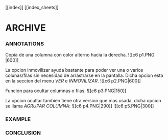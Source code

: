 
[[index]]
[[index_sheets]]


# ARCHIVE



### ANNOTATIONS
Copia de una columna con color alterno hacia la derecha.
![[c6 p1.PNG |600]]

La opcion inmovilizar ayuda bastante para poder ver una o varios colunas/filas sin necesidad de arrastrarse en la pantalla. Dicha opcion esta en la seccion del menu *VER* e *INMOVILIZAR*.
![[c6 p2.PNG|600]]

Funcion para ocultar columnas o filas.
![[c6 p3.PNG|150]]

La opcion ocultar tambien tiene otra version que mas usada, dicha opcion se llama *AGRUPAR COLUMNA*:
![[c6 p4.PNG|290]]
![[c6 p5.PNG|300]]


### EXAMPLE


### CONCLUSION


